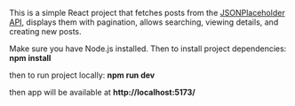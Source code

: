 This is a simple React project that fetches posts from the [JSONPlaceholder API](https://jsonplaceholder.typicode.com/), displays them with pagination, allows searching, viewing details, and creating new posts.

Make sure you have Node.js
 installed.
Then to install project dependencies:
**npm install**

then to run project locally:
**npm run dev**

then app will be available at **http://localhost:5173/**

